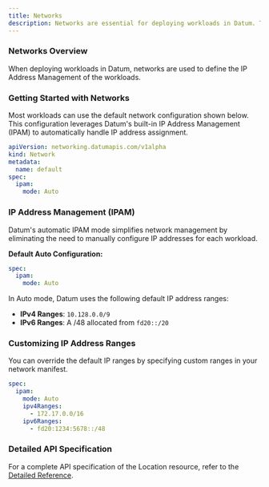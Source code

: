```yaml
---
title: Networks
description: Networks are essential for deploying workloads in Datum. They define how workloads communicate.
---
```


### Networks Overview

When deploying workloads in Datum, networks are used to define the IP Address
Management of the workloads.

### Getting Started with Networks

Most workloads can use the default network configuration shown below. This
configuration leverages Datum's built-in IP Address Management (IPAM) to
automatically handle IP address assignment.

```yaml
apiVersion: networking.datumapis.com/v1alpha
kind: Network
metadata:
  name: default
spec:
  ipam:
    mode: Auto
```

### IP Address Management (IPAM)

Datum's automatic IPAM mode simplifies network management by eliminating
the need to manually configure IP addresses for each workload.

**Default Auto Configuration:**

```yaml
spec:
  ipam:
    mode: Auto
```

In Auto mode, Datum uses the following default IP address ranges:

- **IPv4 Ranges**: `10.128.0.0/9`
- **IPv6 Ranges**: A /48 allocated from `fd20::/20`

### Customizing IP Address Ranges

You can override the default IP ranges by specifying custom ranges in your
network manifest.

```yaml
spec:
  ipam:
    mode: Auto
    ipv4Ranges:
      - 172.17.0.0/16
    ipv6Ranges:
      - fd20:1234:5678::/48
```

### Detailed API Specification

For a complete API specification of the Location resource, refer to the
[Detailed Reference](https://github.com/datum-cloud/network-services-operator/blob/main/docs/api/networks.md).
